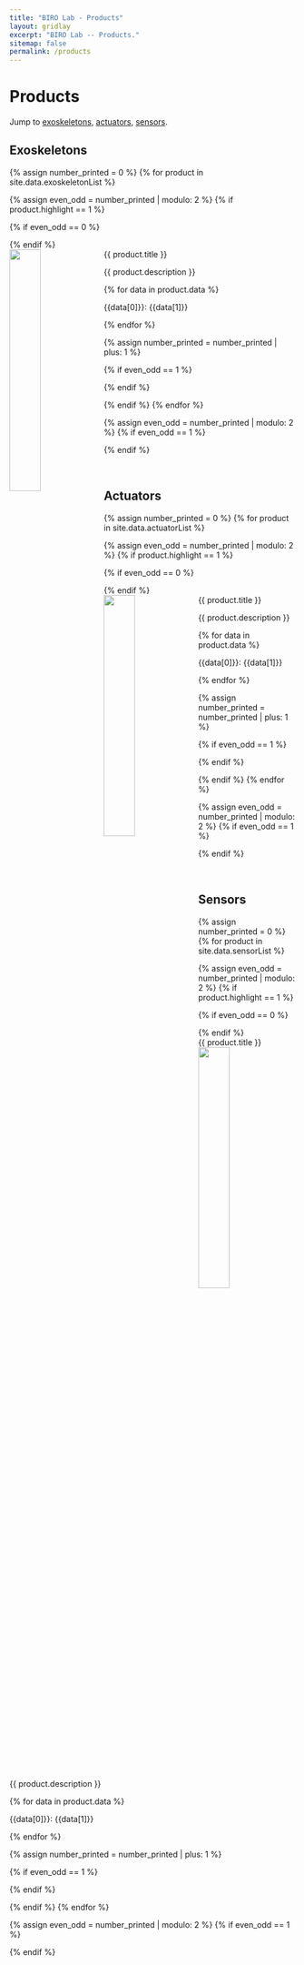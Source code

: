```yaml
---
title: "BIRO Lab - Products"
layout: gridlay
excerpt: "BIRO Lab -- Products."
sitemap: false
permalink: /products
---
```


# Products

Jump to [exoskeletons](#exoskeletons), [actuators](#actuators), [sensors](#sensors). 

## Exoskeletons

{% assign number_printed = 0 %}
{% for product in site.data.exoskeletonList %}

{% assign even_odd = number_printed | modulo: 2 %}
{% if product.highlight == 1 %}

{% if even_odd == 0 %}

<div class="row">
{% endif %}

<div class="col-sm-6 clearfix">
 <div class="well">
  <productTitle>{{ product.title }}</productTitle>
  <a href="{{ site.url }}{{ site.baseurl }}{{ product.link.url }}">
    <img src="{{ site.url }}{{ site.baseurl }}/images/productImages/{{ product.image }}" class="img-responsive" width="33%" style="float: left" />
  </a>
  <p>{{ product.description }}</p>
  {% for data in product.data %}
  <p class="product_short_description"> {{data[0]}}: {{data[1]}} </p>
  {% endfor %}
  <!-- <p><strong><a href="{{ site.url }}{{ site.baseurl }}{{ product.link.url }}">{{ product.link.display }}</a></strong></p> -->
 </div>
</div>

{% assign number_printed = number_printed | plus: 1 %}

{% if even_odd == 1 %}

</div>
{% endif %}

{% endif %}
{% endfor %}

{% assign even_odd = number_printed | modulo: 2 %}
{% if even_odd == 1 %}

</div>
{% endif %}

<p> &nbsp; </p>

## Actuators

{% assign number_printed = 0 %}
{% for product in site.data.actuatorList %}

{% assign even_odd = number_printed | modulo: 2 %}
{% if product.highlight == 1 %}

{% if even_odd == 0 %}

<div class="row">
{% endif %}

<div class="col-sm-6 clearfix">
 <div class="well">
  <productTitle>{{ product.title }}</productTitle>
  <a href="{{ site.url }}{{ site.baseurl }}{{ product.link.url }}">
    <img src="{{ site.url }}{{ site.baseurl }}/images/productImages/{{ product.image }}" class="img-responsive" width="33%" style="float: left" />
  </a>
  <p>{{ product.description }}</p>
  {% for data in product.data %}
  <p class="product_short_description"> {{data[0]}}: {{data[1]}} </p>
  {% endfor %}
  <!-- <p><strong><a href="{{ site.url }}{{ site.baseurl }}{{ product.link.url }}">{{ product.link.display }}</a></strong></p> -->
 </div>
</div>

{% assign number_printed = number_printed | plus: 1 %}

{% if even_odd == 1 %}

</div>
{% endif %}

{% endif %}
{% endfor %}

{% assign even_odd = number_printed | modulo: 2 %}
{% if even_odd == 1 %}

</div>
{% endif %}

<p> &nbsp; </p>

## Sensors

{% assign number_printed = 0 %}
{% for product in site.data.sensorList %}

{% assign even_odd = number_printed | modulo: 2 %}
{% if product.highlight == 1 %}

{% if even_odd == 0 %}

<div class="row">
{% endif %}

<div class="col-sm-6 clearfix">
 <div class="well">
  <productTitle>{{ product.title }}</productTitle>
  <a href="{{ site.url }}{{ site.baseurl }}{{ product.link.url }}">
    <img src="{{ site.url }}{{ site.baseurl }}/images/productImages/{{ product.image }}" class="img-responsive" width="33%" style="float: left" />
  </a>
  <p>{{ product.description }}</p>
  {% for data in product.data %}
  <p class="product_short_description"> {{data[0]}}: {{data[1]}} </p>
  {% endfor %}
  <!-- <p><strong><a href="{{ site.url }}{{ site.baseurl }}{{ product.link.url }}">{{ product.link.display }}</a></strong></p> -->
 </div>
</div>

{% assign number_printed = number_printed | plus: 1 %}

{% if even_odd == 1 %}

</div>
{% endif %}

{% endif %}
{% endfor %}

{% assign even_odd = number_printed | modulo: 2 %}
{% if even_odd == 1 %}

</div>
{% endif %}

<p> &nbsp; </p>



